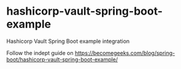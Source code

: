 # hashicorp-vault-spring-boot-example
Hashicorp Vault Spring Boot example integration

Follow the indept guide on https://becomegeeks.com/blog/spring-boot/hashicorp-vault-spring-boot-example/
